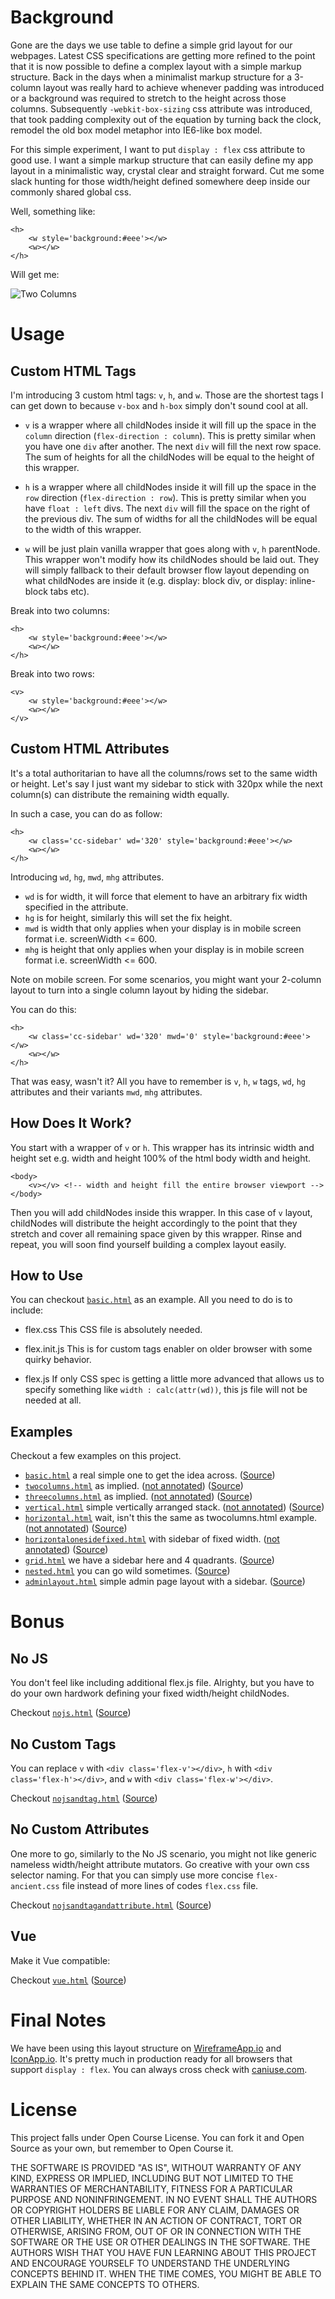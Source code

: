 # Background

Gone are the days we use table to define a simple grid layout for our webpages. Latest CSS specifications are getting more refined to the point that it is now possible to define a complex layout with a simple markup structure. Back in the days when a minimalist markup structure for a 3-column layout was really hard to achieve whenever padding was introduced or a background was required to stretch to the height across those columns. Subsequently `-webkit-box-sizing` css attribute was introduced, that took padding complexity out of the equation by turning back the clock, remodel the old box model metaphor into IE6-like box model. 

For this simple experiment, I want to put `display : flex` css attribute to good use. I want a simple markup structure that can easily define my app layout in a minimalistic way, crystal clear and straight forward. Cut me some slack hunting for those width/height defined somewhere deep inside our commonly shared global css.

Well, something like:

```
<h>
	<w style='background:#eee'></w>
	<w></w>
</h>

```

Will get me:

![Two Columns](https://brucewangsg.github.io/flexapplayout/images/twocolumns-no-annotation.png)


# Usage

## Custom HTML Tags

I'm introducing 3 custom html tags: `v`, `h`, and `w`. Those are the shortest tags I can get down to because `v-box` and `h-box` simply don't sound cool at all.   

- `v` is a wrapper where all childNodes inside it will fill up the space in the `column` direction (`flex-direction : column`). This is pretty similar when you have one `div` after another. The next `div` will fill the next row space. The sum of heights for all the childNodes will be equal to the height of this wrapper. 

- `h` is a wrapper where all childNodes inside it will fill up the space in the `row` direction (`flex-direction : row`). This is pretty similar when you have `float : left` divs. The next `div` will fill the space on the right of the previous div. The sum of widths for all the childNodes will be equal to the width of this wrapper. 

- `w` will be just plain vanilla wrapper that goes along with `v`, `h` parentNode. This wrapper won't modify how its childNodes should be laid out. They will simply fallback to their default browser flow layout depending on what childNodes are inside it (e.g. display: block div, or display: inline-block tabs etc).


Break into two columns:

```
<h>
	<w style='background:#eee'></w>
	<w></w>
</h>

```

Break into two rows:

```
<v>
	<w style='background:#eee'></w>
	<w></w>
</v>

```

## Custom HTML Attributes

It's a total authoritarian to have all the columns/rows set to the same width or height. Let's say I just want my sidebar to stick with 320px while the next column(s) can distribute the remaining width equally. 

In such a case, you can do as follow:

```
<h>
	<w class='cc-sidebar' wd='320' style='background:#eee'></w>
	<w></w>
</h>

```

Introducing `wd`, `hg`, `mwd`, `mhg` attributes.

- `wd` is for width, it will force that element to have an arbitrary fix width specified in the attribute.
- `hg` is for height, similarly this will set the fix height.
- `mwd` is width that only applies when your display is in mobile screen format i.e. screenWidth <= 600.
- `mhg` is height that only applies when your display is in mobile screen format i.e. screenWidth <= 600.

Note on mobile screen. For some scenarios, you might want your 2-column layout to turn into a single column layout by hiding the sidebar. 

You can do this:

```
<h>
	<w class='cc-sidebar' wd='320' mwd='0' style='background:#eee'></w>
	<w></w>
</h>

```

That was easy, wasn't it? All you have to remember is `v`, `h`, `w` tags, `wd`, `hg` attributes and their variants `mwd`, `mhg` attributes.


## How Does It Work?

You start with a wrapper of `v` or `h`. This wrapper has its intrinsic width and height set e.g. width and height 100% of the html body width and height.

```
<body>
	<v></v> <!-- width and height fill the entire browser viewport -->
</body>
```

Then you will add childNodes inside this wrapper. In this case of `v` layout, childNodes will distribute the height accordingly to the point that they stretch and cover all remaining space given by this wrapper. Rinse and repeat, you will soon find yourself building a complex layout easily.

## How to Use

You can checkout [`basic.html`](https://brucewangsg.github.io/flexapplayout/basic.html) as an example. All you need to do is to include:

- flex.css
	This CSS file is absolutely needed.  
	
- flex.init.js
	This is for custom tags enabler on older browser with some quirky behavior.
	
- flex.js
	If only CSS spec is getting a little more advanced that allows us to specify something like `width : calc(attr(wd))`, this js file will not be needed at all.


## Examples

Checkout a few examples on this project.

- [`basic.html`](https://brucewangsg.github.io/flexapplayout/basic.html) a real simple one to get the idea across. ([Source](https://raw.githubusercontent.com/brucewangsg/flexapplayout/master/basic.html))
- [`twocolumns.html`](https://brucewangsg.github.io/flexapplayout/twocolumns.html) as implied. ([not annotated](https://brucewangsg.github.io/flexapplayout/twocolumns.html?annotation=0)) ([Source](https://raw.githubusercontent.com/brucewangsg/flexapplayout/master/twocolumns.html))
- [`threecolumns.html`](https://brucewangsg.github.io/flexapplayout/threecolumns.html) as implied. ([not annotated](https://brucewangsg.github.io/flexapplayout/threecolumns.html?annotation=0)) ([Source](https://raw.githubusercontent.com/brucewangsg/flexapplayout/master/threecolumns.html))
- [`vertical.html`](https://brucewangsg.github.io/flexapplayout/vertical.html) simple vertically arranged stack. ([not annotated](https://brucewangsg.github.io/flexapplayout/vertical.html?annotation=0)) ([Source](https://raw.githubusercontent.com/brucewangsg/flexapplayout/master/vertical.html))
- [`horizontal.html`](https://brucewangsg.github.io/flexapplayout/horizontal.html) wait, isn't this the same as twocolumns.html example. ([not annotated](https://brucewangsg.github.io/flexapplayout/horizontal.html?annotation=0)) ([Source](https://raw.githubusercontent.com/brucewangsg/flexapplayout/master/horizontal.html))
- [`horizontalonesidefixed.html`](https://brucewangsg.github.io/flexapplayout/horizontalonesidefixed.html) with sidebar of fixed width. ([not annotated](https://brucewangsg.github.io/flexapplayout/horizontalonesidefixed.html?annotation=0)) ([Source](https://raw.githubusercontent.com/brucewangsg/flexapplayout/master/horizontalonesidefixed.html))
- [`grid.html`](https://brucewangsg.github.io/flexapplayout/grid.html) we have a sidebar here and 4 quadrants. ([Source](https://raw.githubusercontent.com/brucewangsg/flexapplayout/master/grid.html))
- [`nested.html`](https://brucewangsg.github.io/flexapplayout/nested.html) you can go wild sometimes. ([Source](https://raw.githubusercontent.com/brucewangsg/flexapplayout/master/nested.html))
- [`adminlayout.html`](https://brucewangsg.github.io/flexapplayout/adminlayout.html) simple admin page layout with a sidebar. ([Source](https://raw.githubusercontent.com/brucewangsg/flexapplayout/master/adminlayout.html))


# Bonus

## No JS

You don't feel like including additional flex.js file. Alrighty, but you have to do your own hardwork defining your fixed width/height childNodes. 

Checkout [`nojs.html`](https://brucewangsg.github.io/flexapplayout/nojs.html) ([Source](https://raw.githubusercontent.com/brucewangsg/flexapplayout/master/nojs.html))

## No Custom Tags

You can replace `v` with `<div class='flex-v'></div>`, `h` with `<div class='flex-h'></div>`, and `w` with `<div class='flex-w'></div>`.

Checkout [`nojsandtag.html`](https://brucewangsg.github.io/flexapplayout/nojsandtag.html) ([Source](https://raw.githubusercontent.com/brucewangsg/flexapplayout/master/nojsandtag.html))


## No Custom Attributes

One more to go, similarly to the No JS scenario, you might not like generic nameless width/height attribute mutators. Go creative with your own css selector naming. For that you can simply use more concise `flex-ancient.css` file instead of more lines of codes `flex.css` file.

Checkout [`nojsandtagandattribute.html`](https://brucewangsg.github.io/flexapplayout/nojsandtagandattribute.html) ([Source](https://raw.githubusercontent.com/brucewangsg/flexapplayout/master/nojsandtagandattribute.html))

## Vue

Make it Vue compatible:

Checkout [`vue.html`](https://brucewangsg.github.io/flexapplayout/vue.html) ([Source](https://raw.githubusercontent.com/brucewangsg/flexapplayout/master/vue.html))

# Final Notes

We have been using this layout structure on [WireframeApp.io](https://wireframeapp.io/app) and [IconApp.io](https://iconapp.io/app). It's pretty much in production ready for all browsers that support `display : flex`. You can always cross check with [caniuse.com](http://caniuse.com/#search=flex).

# License

This project falls under Open Course License. You can fork it and Open Source as your own, but remember to Open Course it.

THE SOFTWARE IS PROVIDED "AS IS", WITHOUT WARRANTY OF ANY KIND, EXPRESS OR IMPLIED, INCLUDING BUT NOT LIMITED TO THE WARRANTIES OF MERCHANTABILITY, FITNESS FOR A PARTICULAR PURPOSE AND NONINFRINGEMENT. IN NO EVENT SHALL THE AUTHORS OR COPYRIGHT HOLDERS BE LIABLE FOR ANY CLAIM, DAMAGES OR OTHER LIABILITY, WHETHER IN AN ACTION OF CONTRACT, TORT OR OTHERWISE, ARISING FROM, OUT OF OR IN CONNECTION WITH THE SOFTWARE OR THE USE OR OTHER DEALINGS IN THE SOFTWARE. THE AUTHORS WISH THAT YOU HAVE FUN LEARNING ABOUT THIS PROJECT AND ENCOURAGE YOURSELF TO UNDERSTAND THE UNDERLYING CONCEPTS BEHIND IT. WHEN THE TIME COMES, YOU MIGHT BE ABLE TO EXPLAIN THE SAME CONCEPTS TO OTHERS.
